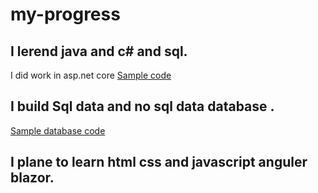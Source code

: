 # my-progress
## I lerend java and c# and sql.
I did work in asp.net core
[Sample code](https://github.com/ayindig1948/Hotel-Soulution/tree/master/HotelApp.Net)
## I build Sql data and no sql data database .
[Sample database code](https://github.com/ayindig1948/Hotel-Soulution/tree/master/HotelSqlData)
## I plane to learn html css and javascript anguler blazor.


